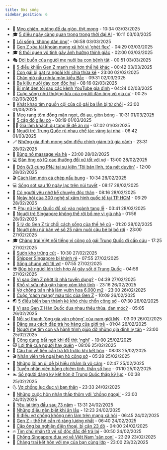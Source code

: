 ```yaml
---
title: Đời sống
sidebar_position: 6
---
```


<!-- vnexpress-doi-song:START -->
- 🚀 [Mẹo chiên, nướng để da giòn, thịt mọng](https://vnexpress.net/meo-chien-nuong-de-da-gion-thit-mong-4856285.html) - 10:34 03/03/2025
- 🎓 [5 điều ngày càng quan trọng trong thời đại AI](https://vnexpress.net/5-dieu-ngay-cang-quan-trong-trong-thoi-dai-ai-4856309.html) - 10:11 03/03/2025
- 🚦 [Lối sống &#39;không đàn ông&#39;](https://vnexpress.net/loi-song-khong-dan-ong-4856162.html) - 06:58 03/03/2025
- 🦣 [Gen Z xóa tài khoản mạng xã hội vì &#39;ghét flex&#39;](https://vnexpress.net/gen-z-xoa-tai-khoan-mang-xa-hoi-vi-ghet-flex-4856100.html) - 04:29 03/03/2025
- 🎓 [8 thói quen vô tình gây ảnh hưởng thính giác](https://vnexpress.net/8-thoi-quen-vo-tinh-gay-anh-huong-thinh-giac-4853182.html) - 02:00 03/03/2025
- 🎭 [Đời buồn của người mẹ nuôi ba con bệnh tật](https://vnexpress.net/doi-buon-cua-nguoi-me-nuoi-ba-con-benh-tat-4855544.html) - 00:51 03/03/2025
- 🦅 [5 điều khiến Gen Z mạnh mẽ hơn thế hệ khác](https://vnexpress.net/5-dieu-khien-gen-z-manh-me-hon-the-he-khac-4855910.html) - 00:42 03/03/2025
- 🎃 [Con gái bị gạt ra ngoài khi chia thừa kế](https://vnexpress.net/con-gai-bi-gat-ra-ngoai-khi-chia-thua-ke-4855285.html) - 23:00 02/03/2025
- 💪 [Chân giò nấu nhựa mận kiểu Bắc](https://vnexpress.net/chan-gio-nau-nhua-man-kieu-bac-4855300.html) - 09:31 02/03/2025
- 🐻 [Ba kiểu nuôi dạy con độc hại](https://vnexpress.net/ba-kieu-nuoi-day-con-doc-hai-4855806.html) - 08:16 02/03/2025
- 🧠 [Bí mật đen tối sau các kênh YouTube gia đình](https://vnexpress.net/bi-mat-den-toi-sau-cac-kenh-youtube-gia-dinh-4855694.html) - 04:24 02/03/2025
- 🐘 [Cuộc sống như thượng lưu của người đàn ông vô gia cư](https://vnexpress.net/cuoc-song-nhu-thuong-luu-cua-nguoi-dan-ong-vo-gia-cu-4855657.html) - 00:25 02/03/2025
- 👹 [Khát khao tìm nguồn cội của cô gái ba lần bị từ chối](https://vnexpress.net/khat-khao-tim-nguon-coi-cua-co-gai-ba-lan-bi-tu-choi-4850752.html) - 23:00 01/03/2025
- 💂 [Mẹo rang tôm đồng mặn ngọt, đỏ au, giòn bóng](https://vnexpress.net/meo-rang-tom-dong-man-ngot-do-au-gion-bong-4855286.html) - 10:31 01/03/2025
- 🦍 [5 cấp độ giàu có](https://vnexpress.net/5-cap-do-giau-co-4855613.html) - 08:19 01/03/2025
- 🧑‍🏫 [Giả làm khách dự tang lễ để ăn mì](https://vnexpress.net/gia-lam-khach-du-tang-le-de-an-mi-4855387.html) - 07:02 01/03/2025
- 🧰 [Người trẻ Trung Quốc rủ nhau chế tác vàng tại nhà](https://vnexpress.net/nguoi-tre-trung-quoc-ru-nhau-che-tac-vang-tai-nha-4855392.html) - 06:42 01/03/2025
- 🪄 [Những gia đình mong sớm điều chỉnh giảm trừ gia cảnh](https://vnexpress.net/nhung-gia-dinh-mong-som-dieu-chinh-giam-tru-gia-canh-4849892.html) - 23:31 28/02/2025
- 🐲 [Bùng nổ massage vỉa hè](https://vnexpress.net/bung-no-massage-via-he-4855327.html) - 23:00 28/02/2025
- 💻 [Đàn ông có IQ cao thường đối xử tốt với vợ](https://vnexpress.net/dan-ong-co-iq-cao-thuong-doi-xu-tot-voi-vo-4854751.html) - 13:00 28/02/2025
- 🐘 [Đón 8/3 cùng PNJ tại sự kiện &#39;Tôi bản lĩnh, tỏa nét duyên&#39;](https://vnexpress.net/don-8-3-cung-pnj-tai-su-kien-toi-ban-linh-toa-net-duyen-4855344.html) - 12:00 28/02/2025
- 🎬 [Cách làm món cá chép nấu bung](https://vnexpress.net/cach-lam-mon-ca-chep-nau-bung-4854793.html) - 10:34 28/02/2025
- 💻 [Sống sót sau 10 ngày lạc trên núi tuyết](https://vnexpress.net/song-sot-sau-10-ngay-lac-tren-nui-tuyet-4855131.html) - 08:17 28/02/2025
- 🧰 [Có người yêu nhờ kể chuyện độc thân](https://vnexpress.net/co-nguoi-yeu-nho-ke-chuyen-doc-than-4855072.html) - 08:16 28/02/2025
- 🫣 [Ngày hội của 300 nghệ sĩ xăm hình quốc tế tại TP HCM](https://vnexpress.net/ngay-hoi-cua-300-nghe-si-xam-hinh-quoc-te-tai-tp-hcm-4855002.html) - 06:29 28/02/2025
- ⚗️ [Phụ nữ Hàn Quốc đổ xô vào ngành tang lễ](https://vnexpress.net/phu-nu-han-quoc-do-xo-vao-nganh-tang-le-4854669.html) - 03:41 28/02/2025
- 🌊 [Người trẻ Singapore không thể rời bố mẹ vì giá nhà](https://vnexpress.net/nguoi-tre-singapore-khong-the-roi-bo-me-vi-gia-nha-4854691.html) - 01:56 28/02/2025
- 💃 [5 lý do Gen Z từ chối cách sống của thế hệ cũ](https://vnexpress.net/5-ly-do-gen-z-tu-choi-cach-song-cua-the-he-cu-4854925.html) - 01:20 28/02/2025
- 🦆 [Người phụ nữ bán vé số 25 năm nuôi cậu bé bị bỏ rơi](https://vnexpress.net/nguoi-phu-nu-ban-ve-so-25-nam-nuoi-cau-be-bi-bo-roi-4854001.html) - 23:00 27/02/2025
- 🎓 [Chàng trai Việt nổi tiếng vì cõng cô gái Trung Quốc đi cấp cứu](https://vnexpress.net/chang-trai-viet-noi-tieng-vi-cong-co-gai-trung-quoc-di-cap-cuu-4854894.html) - 17:25 27/02/2025
- 💪 [Sườn kho trứng cút](https://vnexpress.net/suon-kho-trung-cut-4854773.html) - 10:30 27/02/2025
- 🤔 [Shipper Singapore bị khinh rẻ](https://vnexpress.net/shipper-singapore-bi-khinh-re-4854663.html) - 07:55 27/02/2025
- 🧰 [Sống chung với 16 vợ](https://vnexpress.net/song-chung-voi-16-vo-4854440.html) - 07:55 27/02/2025
- 😎 [Búp bê người lớn tích hợp AI gây sốt ở Trung Quốc](https://vnexpress.net/bup-be-nguoi-lon-tich-hop-ai-gay-sot-o-trung-quoc-4854447.html) - 04:56 27/02/2025
- 🌮 [Vì sao Gen Z phớt lờ nhà tuyển dụng?](https://vnexpress.net/vi-sao-gen-z-phot-lo-nha-tuyen-dung-4854466.html) - 04:39 27/02/2025
- 🧠 [Khổ vì sửa nhà gặp hàng xóm khó tính](https://vnexpress.net/kho-vi-sua-nha-gap-hang-xom-kho-tinh-4851891.html) - 23:16 26/02/2025
- 🎡 [Vợ chồng bán nhà làm vườn hoa 6.000 m2](https://vnexpress.net/vo-chong-ban-nha-lam-vuon-hoa-6-000-m2-4854050.html) - 23:00 26/02/2025
- 🎡 [Cuộc &#39;cách mạng&#39; màu tóc của Gen Z](https://vnexpress.net/cuoc-cach-mang-mau-toc-cua-gen-z-4854303.html) - 10:09 26/02/2025
- 🌏 [5 điều biến bạn thành kẻ khó chịu chốn công sở](https://vnexpress.net/5-dieu-bien-ban-thanh-ke-kho-chiu-chon-cong-so-4854288.html) - 07:30 26/02/2025
- 🐻 [Vì sao Gen Z Hàn Quốc đua nhau thêu thùa, đan móc?](https://vnexpress.net/vi-sao-gen-z-han-quoc-dua-nhau-theu-thua-dan-moc-4852253.html) - 05:05 26/02/2025
- 💂 [Nỗi sợ thành &#39;ông già văn phòng&#39; của nam giới Mỹ](https://vnexpress.net/noi-so-thanh-ong-gia-van-phong-cua-nam-gioi-my-4853960.html) - 03:09 26/02/2025
- 🥸 [Đằng sau cách đáp trả họ hàng của giới trẻ](https://vnexpress.net/dang-sau-cach-dap-tra-ho-hang-cua-gioi-tre-4853877.html) - 01:04 26/02/2025
- 🌋 [Người mẹ tìm con và hành trình giúp đỡ những gia đình ly tán](https://vnexpress.net/nguoi-me-tim-con-va-hanh-trinh-giup-do-nhung-gia-dinh-ly-tan-4853235.html) - 23:00 25/02/2025
- 🦩 [Công dụng bất ngờ khi để thịt &#39;nghỉ&#39;](https://vnexpress.net/cong-dung-bat-ngo-khi-de-thit-nghi-4853747.html) - 10:00 25/02/2025
- 😺 [Lợi thế của người hay quên](https://vnexpress.net/loi-the-cua-nguoi-hay-quen-4853847.html) - 08:06 25/02/2025
- 🐻 [Câu hỏi về tiền cần trả lời trước khi kết hôn](https://vnexpress.net/cau-hoi-ve-tien-can-tra-loi-truoc-khi-ket-hon-4853872.html) - 08:03 25/02/2025
- 🎬 [Nhân viên trẻ ngại hẹn hò công sở](https://vnexpress.net/nhan-vien-tre-ngai-hen-ho-cong-so-4852768.html) - 05:28 25/02/2025
- 🎊 [Những lời an ủi dễ bị hiểu nhầm là vô cảm](https://vnexpress.net/nhung-loi-an-ui-de-bi-hieu-nham-la-vo-cam-4853363.html) - 02:47 25/02/2025
- 💄 [Tuyển nhân viên bằng chiêm tinh, thần số học](https://vnexpress.net/tuyen-nhan-vien-bang-chiem-tinh-than-so-hoc-4853516.html) - 01:10 25/02/2025
- 🏊 [Số người đăng ký kết hôn ở Trung Quốc thấp kỷ lục](https://vnexpress.net/so-nguoi-dang-ky-ket-hon-o-trung-quoc-thap-ky-luc-4853578.html) - 00:38 25/02/2025
- 🌜 [Vợ chồng lục đục vì bạn thân](https://vnexpress.net/vo-chong-luc-duc-vi-ban-than-4849510.html) - 23:33 24/02/2025
- 🤡 [Những cuộc hôn nhân thấp thỏm với &#39;chồng ngoại&#39;](https://vnexpress.net/nhung-cuoc-hon-nhan-thap-thom-voi-chong-ngoai-4853346.html) - 23:00 24/02/2025
- 🥰 [Yêu lại tình đầu sau 73 năm](https://vnexpress.net/yeu-lai-tinh-dau-sau-73-nam-4853233.html) - 13:31 24/02/2025
- 🦍 [Những điều nên biết khi ăn lẩu](https://vnexpress.net/nhung-dieu-nen-biet-khi-an-lau-4853270.html) - 12:23 24/02/2025
- 🫣 [6 điều vợ chồng không nên làm trên mạng xã hội](https://vnexpress.net/6-dieu-vo-chong-khong-nen-lam-tren-mang-xa-hoi-4853264.html) - 06:45 24/02/2025
- 🚦 [Gen Z - thế hệ cần rõ ràng lương nhất](https://vnexpress.net/gen-z-the-he-can-ro-rang-luong-nhat-4853333.html) - 06:40 24/02/2025
- 🐘 [Cặp ông bà nghiện điện thoại, bị cận 23 độ](https://vnexpress.net/cap-ong-ba-nghien-dien-thoai-bi-can-23-do-4852809.html) - 04:00 24/02/2025
- 🔥 [Tìm chủ nhân tờ vé số độc đắc để trả lại](https://vnexpress.net/tim-chu-nhan-to-ve-so-doc-dac-de-tra-lai-4853086.html) - 00:50 24/02/2025
- 🎃 [Chồng Singapore đưa vợ về Việt Nam &#39;săn con&#39;](https://vnexpress.net/chong-singapore-dua-vo-ve-viet-nam-san-con-4851799.html) - 23:29 23/02/2025
- 🥳 [Chàng trai kết hôn với mẹ của bạn cùng lớp](https://vnexpress.net/chang-trai-ket-hon-voi-me-cua-ban-cung-lop-4852892.html) - 23:00 23/02/2025<!-- vnexpress-doi-song:END -->
